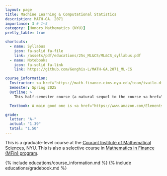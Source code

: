 ```yaml
---
layout: page
title: Machine Learning & Computational Statistics
description: MATH-GA. 2071
importance: 3 # 1~5
category: [Honors Mathematics (NYU)]
pretty_table: true

shortcuts:
  - name: Syllabus
    icon: fa-solid fa-file
    link: /assets/pdf/educations/25s_ML&CS/ML&CS_syllabus.pdf
  - name: Notebooks
    icon: fa-solid fa-link
    link: https://github.com/Genghis-L/MATH-GA.2071_ML-CS

course_information:
  Instructor: <a href="https://math-finance.cims.nyu.edu/team/ivailo-dimov/">Ivailo Dimov</a>
  Semester: Spring 2025
  Outline: >
    This half-semester course (a natural sequel to the course <a href="https://math.nyu.edu/dynamic/courses/graduate-courses/math-ga-2070-001/">MATH-GA. 2070 Data Science & Data-Driven Modeling</a>) examines techniques in machine learning and computational statistics in a unified way as they are used in the financial industry. We cover supervised learning (regression and classification using linear and nonlinear models), specifically examining splines and kernel smoothers, bagging and boosting approaches; and how to evaluate and compare the performance of these machine learning models. Cross-validation and bootstrapping are important techniques from the standard machine learning toolkit, but these need to be modified when used on many financial and alternative datasets. In addition, we discuss random forests and provide an introduction to neural networks. Hands-on homework forms an integral part of the course, where we analyze real-world datasets and model them in Python using the machine learning techniques discussed in the lectures.

  Textbook: A main good one is <a href="https://www.amazon.com/Elements-Statistical-Learning-Prediction-Statistics/dp/0387848576">The Elements of Statistical Learning - Data Mining, Inference, and Prediction</a>. See others in the <a href="/assets/pdf/educations/25s_ML&CS/ML&CS_syllabus.pdf">syllabus</a>.

grade:
  letter: "A-"
  actual: "1.39"
  total: "1.50"
---
```


This is a graduate-level course at the [Courant Institute of Mathematical Sciences](https://cims.nyu.edu/), NYU. This is also a selective course in [Mathematics in Finance (MFin) program](https://math-finance.cims.nyu.edu/).

{% include educations/course_information.md %}
{% include educations/gradebook.md %}
